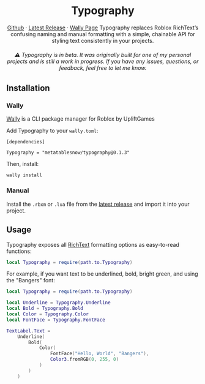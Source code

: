 <div align="center">

# Typography
[Github](https://github.com/metatablesnow/Typography) · [Latest Release](https://github.com/metatablesnow/Typography/releases/latest) · [Wally Page](https://wally.run/package/metatablesnow/typography)
Typography replaces Roblox RichText’s confusing naming and manual formatting with a simple, chainable API for styling text consistently in your projects.
###### ⚠️ Typography is in beta. It was originally built for one of my personal projects and is still a work in progress. If you have any issues, questions, or feedback, feel free to let me know.

</div>

## Installation

### Wally

[Wally](www.wally.run) is a CLI package manager for Roblox by UpliftGames

Add Typography to your `wally.toml`:

```
[dependencies]

Typography = "metatablesnow/typography@0.1.3"
```

Then, install:

```
wally install
```

### Manual

Install the `.rbxm` or `.lua` file from the [latest release](https://github.com/metatablesnow/Typography/releases/latest) and import it into your project.

## Usage
Typography exposes all [RichText](https://create.roblox.com/docs/ui/rich-text) formatting options as easy-to-read functions:
```lua
local Typography = require(path.to.Typography)
```

For example, if you want text to be underlined, bold, bright green, and using the "Bangers" font:
```lua
local Typography = require(path.to.Typography)

local Underline = Typography.Underline
local Bold = Typography.Bold
local Color = Typography.Color
local FontFace = Typography.FontFace

TextLabel.Text = 
	Underline(
		Bold(
			Color(
				FontFace("Hello, World", "Bangers"),
				Color3.fromRGB(0, 255, 0)
			)
		)
	)
```
